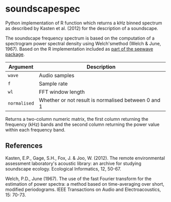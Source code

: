 # soundscapespec
Python implementation of R function which returns a kHz binned spectrum as described by Kasten et al. (2012) for the description of a soundscape.

The soundscape frequency spectrum is based on the computation of a spectrogram power spectral density using Welch'smethod (Welch & June, 1967). Based on the R implementation included as [part of the seewave package](http://rug.mnhn.fr/seewave/HTML/MAN/soundscapespec.html).

Argument       | Description
---------------|-------------
`wave`         | Audio samples
`f`            | Sample rate
`wl`           | FFT window length
`normalised`   | Whether or not result is normalised between 0 and 1

Returns a two-column numeric matrix, the first column returning the frequency (kHz) bands and the second column returning the power value within each frequency band.

## References

Kasten, E.P., Gage, S.H., Fox, J. & Joo, W. (2012). The remote environmental assessment laboratory's acoustic library: an archive for studying soundscape ecology. Ecological Informatics, 12, 50-67.

Welch, P.D., June (1967). The use of the fast Fourier transform for the estimation of power spectra: a method based on time-averaging over short, modified periodograms. IEEE Transactions on Audio and Electroacoustics, 15: 70-73. 
